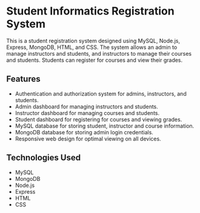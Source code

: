 # Student Informatics Registration System

This is a student registration system designed using MySQL, Node.js, Express, MongoDB, HTML, and CSS. The system allows an admin to manage instructors and students, and instructors to manage their courses and students. Students can register for courses and view their grades.

## Features

- Authentication and authorization system for admins, instructors, and students.
- Admin dashboard for managing instructors and students.
- Instructor dashboard for managing courses and students.
- Student dashboard for registering for courses and viewing grades.
- MySQL database for storing student, instructor and course information.
- MongoDB database for storing admin login credentials.
- Responsive web design for optimal viewing on all devices.

## Technologies Used

- MySQL
- MongoDB
- Node.js
- Express
- HTML
- CSS



